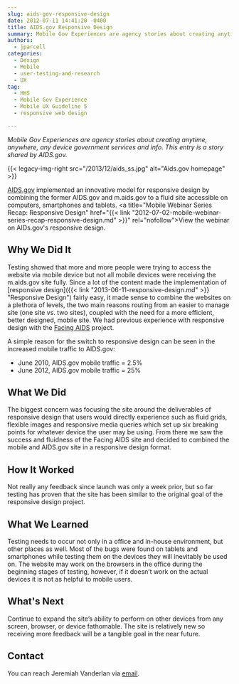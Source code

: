 ```yaml
---
slug: aids-gov-responsive-design
date: 2012-07-11 14:41:20 -0400
title: AIDS.gov Responsive Design
summary: Mobile Gov Experiences are agency stories about creating anytime, anywhere, any device government services and info. This entry is a story shared by AIDS.gov. AIDS.gov implemented an innovative model for responsive design by combining the former AIDS.gov and m.aids.gov to a fluid site accessible on computers, smartphones and tablets. View the
authors:
  - jparcell
categories:
  - Design
  - Mobile
  - user-testing-and-research
  - UX
tag:
  - HHS
  - Mobile Gov Experience
  - Mobile UX Guideline 5
  - responsive web design

---
```


_Mobile Gov Experiences are agency stories about creating anytime, anywhere, any device government services and info. This entry is a story shared by AIDS.gov._ 

{{< legacy-img-right src="/2013/12/aids_ss.jpg" alt="Aids.gov homepage" >}}

<a href="http://aids.gov/" rel="nofollow">AIDS.gov</a> implemented an innovative model for responsive design by combining the former AIDS.gov and m.aids.gov to a fluid site accessible on computers, smartphones and tablets. <a title="Mobile Webinar Series Recap: Responsive Design" href="{{< link "2012-07-02-mobile-webinar-series-recap-responsive-design.md" >}}" rel="nofollow">View the webinar on  AIDs.gov's responsive design</a>.

## Why We Did It

Testing showed that more and more people were trying to access the website via mobile device but not all mobile devices were receiving the m.aids.gov site fully. Since a lot of the content made the implementation of [responsive design]({{< link "2013-06-11-responsive-design.md" >}} "Responsive Design") fairly easy, it made sense to combine the websites on a plethora of levels, the two main reasons routing from an easier to manage site (one site vs. two sites), coupled with the need for a more efficient, better designed, mobile site. We had previous experience with responsive design with the <a href="http://facing.aids.gov/" rel="nofollow">Facing AIDS</a> project.

A simple reason for the switch to responsive design can be seen in the increased mobile traffic to AIDS.gov:

  * June 2010, AIDS.gov mobile traffic = 2.5%
  * June 2012, AIDS.gov mobile traffic = 25%

## What We Did

The biggest concern was focusing the site around the deliverables of responsive design that users would directly experience such as fluid grids, flexible images and responsive media queries which set up six breaking points for whatever device the user may be using. From there we saw the success and fluidness of the Facing AIDS site and decided to combined the mobile and AIDS.gov site in a responsive design format.

## How It Worked

Not really any feedback since launch was only a week prior, but so far testing has proven that the site has been similar to the original goal of the responsive design project.

## What We Learned

Testing needs to occur not only in a office and in-house environment, but other places as well. Most of the bugs were found on tablets and smartphones while testing them on the devices they will inevitably be used on. The website may work on the browsers in the office during the beginning stages of testing, however, if it doesn’t work on the actual devices it is not as helpful to mobile users.

## What's Next

Continue to expand the site’s ability to perform on other devices from any screen, browser, or device fathomable. The site is relatively new so receiving more feedback will be a tangible goal in the near future.

## Contact

You can reach Jeremiah Vanderlan via [email](mailto:jeremiah.vanderlan@icfi.com).
